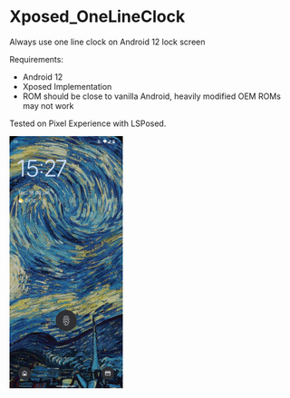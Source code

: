 # Xposed_OneLineClock
Always use one line clock on Android 12 lock screen

Requirements:
- Android 12
- Xposed Implementation
- ROM should be close to vanilla Android, heavily modified OEM ROMs may not work

Tested on Pixel Experience with LSPosed.

<img src="https://raw.githubusercontent.com/VegaBobo/Xposed_OneLineClock/master/other/preview.jpg" alt="preview" width="200"/>
